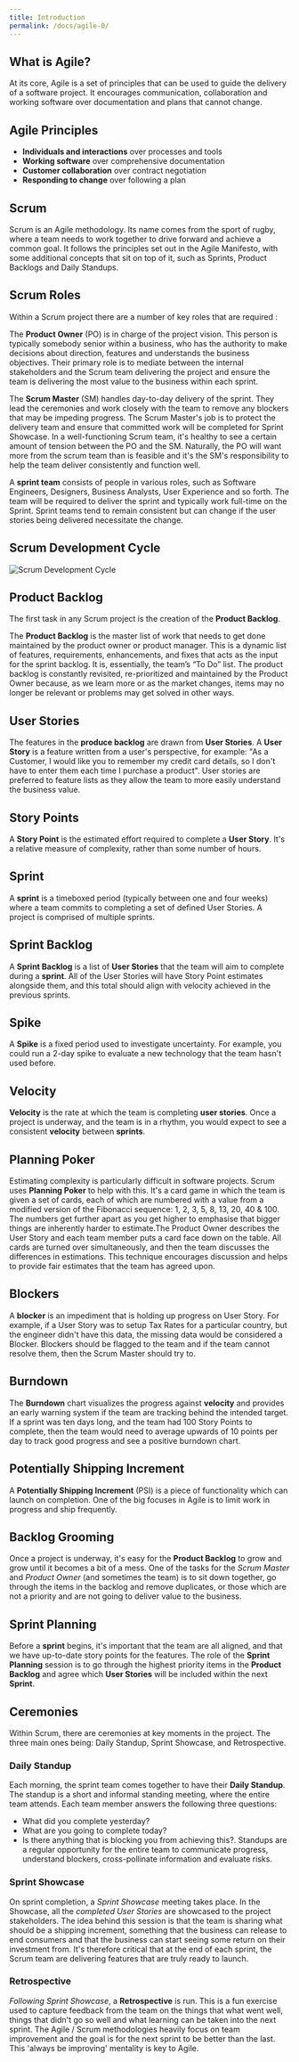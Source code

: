 ```yaml
---
title: Introduction
permalink: /docs/agile-0/
---
```


## What is Agile?
At its core, Agile is a set of principles that can be used to guide the delivery of a software project. It encourages communication, collaboration and working software over documentation and plans that cannot change.  

## Agile Principles
* **Individuals and interactions** over processes and tools
* **Working software** over comprehensive documentation
* **Customer collaboration** over contract negotiation
* **Responding to change** over following a plan

## Scrum
Scrum is an Agile methodology. Its name comes from the sport of rugby, where a team needs to work together to drive forward and achieve a common goal. It follows the principles set out in the Agile Manifesto, with some additional concepts that sit on top of it, such as Sprints, Product Backlogs and Daily Standups.

## Scrum Roles

Within a Scrum project there are a number of key roles that are required :

The **Product Owner** (PO) is in charge of the project vision. This person is typically somebody senior within a business, who has the authority to make decisions about direction, features and understands the business objectives. Their primary role is to mediate between the internal stakeholders and the Scrum team delivering the project and ensure the team is delivering the most value to the business within each sprint.  

The **Scrum Master** (SM) handles day-to-day delivery of the sprint. They lead the ceremonies and work closely with the team to remove any blockers that may be impeding progress. The Scrum Master's job is to protect the delivery team and ensure that committed work will be completed for Sprint Showcase. In a well-functioning Scrum team, it's healthy to see a certain amount of tension between the PO and the SM. Naturally, the PO will want more from the scrum team than is feasible and it's the SM's responsibility to help the team deliver consistently and function well.

A **sprint team** consists of people in various roles, such as Software Engineers, Designers, Business Analysts, User Experience and so forth. The team will be required to deliver the sprint and typically work full-time on the Sprint. Sprint teams tend to remain consistent but can change if the user stories being delivered necessitate the change.

## Scrum Development Cycle

<centre>        
    <img src="{{ "/assets/img/agile/scrum.png" | relative_url }}" alt="Scrum Development Cycle" class="img-responsive">
</centre>

## Product Backlog

The first task in any Scrum project is the creation of the **Product Backlog**. 

The **Product Backlog** is the master list of work that needs to get done maintained by the product owner or product manager. This is a dynamic list of features, requirements, enhancements, and fixes that acts as the input for the sprint backlog. It is, essentially, the team’s “To Do” list. The product backlog is constantly revisited, re-prioritized and maintained by the Product Owner because, as we learn more or as the market changes, items may no longer be relevant or problems may get solved in other ways.  

## User Stories

The features in the **produce backlog** are drawn from **User Stories**. A **User Story** is a feature written from a user's 
perspective, for example: "As a Customer, I would like you to remember my credit card details, so I don't have to enter them each time I purchase a product". User stories are preferred to feature lists as they allow the team to more easily understand the business value.  

## Story Points

A **Story Point** is the estimated effort required to complete a **User Story**. It's a relative measure of complexity, rather than some number of hours.

## Sprint 

A **sprint** is a timeboxed period (typically between one and four weeks) where a team commits to completing a set of defined User Stories. A project is comprised of multiple sprints.  

## Sprint Backlog

A **Sprint Backlog** is a list of **User Stories** that the team will aim to complete during a **sprint**. All of the User Stories will have Story Point estimates alongside them, and this total should align with velocity achieved in the previous sprints.

## Spike

A **Spike** is a fixed period used to investigate uncertainty. For example, you could run a 2-day spike to evaluate a new technology that the team hasn't used before.

## Velocity

**Velocity** is the rate at which the team is completing **user stories**. Once a project is underway, and the team is in a rhythm, you would expect to see a consistent **velocity** between **sprints**.

## Planning Poker

Estimating complexity is particularly difficult in software projects. Scrum uses **Planning Poker** to help with this. It's a card game in which the team is given a set of cards, each of which are numbered with a value from a modified version of the Fibonacci sequence: 1, 2, 3, 5, 8, 13, 20, 40 & 100. The numbers get further apart as you get higher to emphasise that bigger things are inherently harder to estimate.The Product Owner describes the User Story and each team member puts a card face down on the table. All cards are turned over simultaneously, and then the team discusses the differences in estimations. This technique encourages discussion and helps to provide fair estimates that the team has agreed upon.

## Blockers

A **blocker** is an impediment that is holding up progress on User Story. For example, if a User Story was to setup Tax Rates for a particular country, but the engineer didn't have this data, the missing data would be considered a Blocker. Blockers should be flagged to the team and if the team cannot resolve them, then the Scrum Master should try to.

## Burndown

The **Burndown** chart visualizes the progress against **velocity** and provides an early warning system if the team are tracking behind the intended target. If a sprint was ten days long, and the team had 100 Story Points to complete, then the team would need to average upwards of 10 points per day to track good progress and see a positive burndown chart.

## Potentially Shipping Increment

A **Potentially Shipping Increment** (PSI) is a piece of functionality which can launch on completion. One of the big focuses in Agile is to limit work in progress and ship frequently. 

## Backlog Grooming

Once a project is underway, it's easy for the **Product Backlog** to grow and grow until it becomes a bit of a mess. One of the tasks for the *Scrum Master* and *Product Owner* (and sometimes the team) is to sit down together, go through the items in the backlog and remove duplicates, or those which are not a priority and are not going to deliver value to the business.

## Sprint Planning

Before a **sprint** begins, it's important that the team are all aligned, and that we have up-to-date story points for the features. The role of the **Sprint Planning** session is to go through the highest priority items in the **Product Backlog** and agree which **User Stories** will be included within the next **Sprint**.

## Ceremonies

Within Scrum, there are ceremonies at key moments in the project. The three main ones being: Daily Standup, Sprint Showcase, and Retrospective.

### Daily Standup

Each morning, the sprint team comes together to have their **Daily Standup**. The standup is a short and informal standing meeting, where the entire team attends. Each team member answers the following three questions:
* What did you complete yesterday?
* What are you going to complete today?
* Is there anything that is blocking you from achieving this?.
Standups are a regular opportunity for the entire team to communicate progress, understand blockers, cross-pollinate information and evaluate risks.

### Sprint Showcase

On sprint completion, a *Sprint Showcase* meeting takes place. In the Showcase, all the *completed User Stories* are showcased to the project stakeholders. The idea behind this session is that the team is sharing what should be a shipping increment, something that the business can release to end consumers and that the business can start seeing some return on their investment from. It's therefore critical that at the end of each sprint, the Scrum team are delivering features that are truly ready to launch.

### Retrospective

*Following Sprint Showcase*, a **Retrospective** is run. This is a fun exercise used to capture feedback from the team on the things that what went well, things that didn't go so well and what learning can be taken into the next sprint. The Agile / Scrum methodologies heavily focus on team improvement and the goal is for the next sprint to be better than the last. This 'always be improving' mentality is key to Agile.

